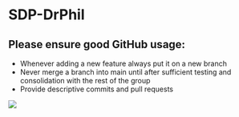 # SDP-DrPhil

## Please ensure good GitHub usage:
- Whenever adding a new feature always put it on a new branch
- Never merge a branch into main until after sufficient testing and consolidation with the rest of the group
- Provide descriptive commits and pull requests

<img src="https://www.google.com/url?sa=i&url=https%3A%2F%2Fwww.reddit.com%2Fr%2Fdrphil%2Fcomments%2Fhigiqm%2Fi_present_to_you_the_amazing_boston_dynamics_phil%2F&psig=AOvVaw1SmlwVneSbKgdz_poRzzvy&ust=1611737556754000&source=images&cd=vfe&ved=0CAIQjRxqFwoTCPiWprmcue4CFQAAAAAdAAAAABAO">
